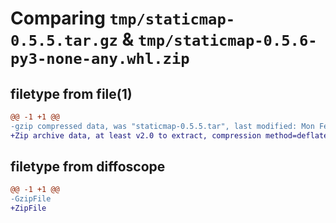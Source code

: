 # Comparing `tmp/staticmap-0.5.5.tar.gz` & `tmp/staticmap-0.5.6-py3-none-any.whl.zip`

## filetype from file(1)

```diff
@@ -1 +1 @@
-gzip compressed data, was "staticmap-0.5.5.tar", last modified: Mon Feb 22 09:50:18 2021, max compression
+Zip archive data, at least v2.0 to extract, compression method=deflate
```

## filetype from diffoscope

```diff
@@ -1 +1 @@
-GzipFile
+ZipFile
```

